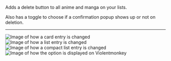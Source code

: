 Adds a delete button to all anime and manga on your lists.

Also has a toggle to choose if a confirmation popup shows up or not on deletion.

---

![Image of how a card entry is changed](https://raw.githubusercontent.com/p-laranjinha/userscripts/master/AliList%20Delete%20Button%20on%20List%20Items/images/card.png)
![Image of how a list entry is changed](https://raw.githubusercontent.com/p-laranjinha/userscripts/master/AliList%20Delete%20Button%20on%20List%20Items/images/list.png)
![Image of how a compact list entry is changed](https://raw.githubusercontent.com/p-laranjinha/userscripts/master/AliList%20Delete%20Button%20on%20List%20Items/images/list_compact.png)
![Image of how the option is displayed on Violentmonkey](https://raw.githubusercontent.com/p-laranjinha/userscripts/master/AliList%20Delete%20Button%20on%20List%20Items/images/option.png)
